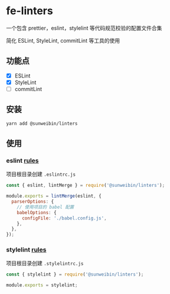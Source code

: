 # fe-linters
一个包含 prettier，eslint，stylelint 等代码规范校验的配置文件合集

简化 ESLint, StyleLint, commitLint 等工具的使用

## 功能点

- [x] ESLint
- [x] StyleLint
- [ ] commitLint

## 安装

```bash
yarn add @sunweibin/linters
```

## 使用

### eslint [rules](/lib/eslint.js)

项目根目录创建 `.eslintrc.js`

```js
const { eslint, lintMerge } = require('@sunweibin/linters');

module.exports = lintMerge(eslint, {
  parserOptions: {
    // 使用项目的 babel 配置
    babelOptions: {
      configFile: './babel.config.js',
    },
  },
});
```

### stylelint [rules](/lib/stylelint.js)

项目根目录创建 `.stylelintrc.js`

```js
const { stylelint } = require('@sunweibin/linters');

module.exports = stylelint;
```
